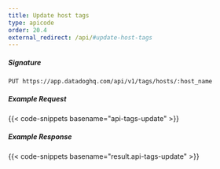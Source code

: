 ```yaml
---
title: Update host tags
type: apicode
order: 20.4
external_redirect: /api/#update-host-tags
---
```


##### Signature

`PUT https://app.datadoghq.com/api/v1/tags/hosts/:host_name`

##### Example Request

{{< code-snippets basename="api-tags-update" >}}

##### Example Response

{{< code-snippets basename="result.api-tags-update" >}}
